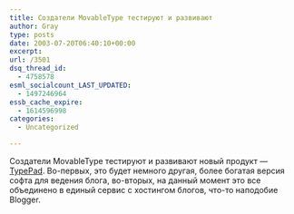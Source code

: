 ```yaml
---
title: Создатели MovableType тестируют и развивают
author: Gray
type: posts
date: 2003-07-20T06:40:10+00:00
excerpt:
url: /3501
dsq_thread_id:
  - 4758578
esml_socialcount_LAST_UPDATED:
  - 1497246964
essb_cache_expire:
  - 1614596998
categories:
  - Uncategorized

---
```








Создатели MovableType тестируют и развивают новый продукт &#8212; <a href="http://www.typepad.com/" target="_blank">TypePad</a>. Во-первых, это будет немного другая, более богатая версия софта для ведения блога, во-вторых, на данный момент это все объединено в единый сервис с хостингом блогов, что-то наподобие Blogger.